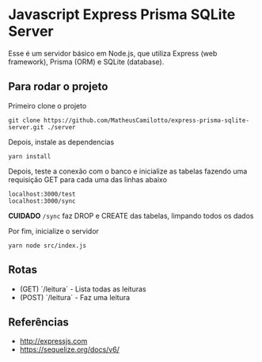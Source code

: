 # Javascript Express Prisma SQLite Server

Esse é um servidor básico em Node.js, que utiliza Express (web framework), Prisma (ORM) e SQLite (database).

## Para rodar o projeto

Primeiro clone o projeto

```shell
git clone https://github.com/MatheusCamilotto/express-prisma-sqlite-server.git ./server
```

Depois, instale as dependencias

```shell
yarn install
```

Depois, teste a conexão com o banco e inicialize as tabelas fazendo uma requisição GET para cada uma das linhas abaixo

```shell
localhost:3000/test
localhost:3000/sync
```

**CUIDADO** `/sync` faz DROP e CREATE das tabelas, limpando todos os dados

Por fim, inicialize o servidor
```shell
yarn node src/index.js
```

## Rotas

- (GET) ´/leitura´ - Lista todas as leituras
- (POST) ´/leitura´ - Faz uma leitura

## Referências
- http://expressjs.com
- https://sequelize.org/docs/v6/
